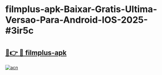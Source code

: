 # filmplus-apk-Baixar-Gratis-Ultima-Versao-Para-Android-IOS-2025-#3ir5c

# <h2><a href="https://ainizakaria.my?title=filmplus-apk&ref=24M">🔗👉 🔴 filmplus-apk</a></h2>

[![acn](https://github.com/user-attachments/assets/0f9c940e-d8b0-45ae-aac7-cd30a18b3e1c)](https://ainizakaria.my?title=filmplus-apk&ref=24M)

